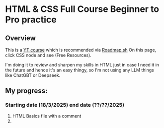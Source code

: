 # HTML & CSS Full Course Beginner to Pro practice
## Overview
This is a [YT course](https://www.youtube.com/watch?v=G3e-cpL7ofc&t=1059s) which is recommended via [Roadmap.sh](https://roadmap.sh/frontend) On this page, click CSS node and see (Free Resources).

I'm doing it to review and sharpen my skills in HTML just in case I need it in the future and hence it's an easy thingy, so I'm not using any LLM things like ChatGBT or Deepseek.

## My progress:

### Starting date (18/3/2025) end date (??/??/2025)
1. HTML Basics file with a comment
2. 
